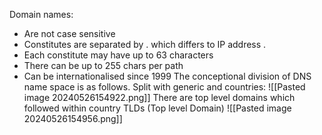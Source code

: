 Domain names:
- Are not case sensitive
- Constitutes are separated by . which differs to IP address .
- Each constitute may have up to 63 characters
- There can be up to 255 chars per path
- Can be internationalised since 1999
The conceptional division of DNS name space is as follows. Split with generic and countries:
![[Pasted image 20240526154922.png]]
There are top level domains which followed within country TLDs (Top level Domain)
![[Pasted image 20240526154956.png]]
